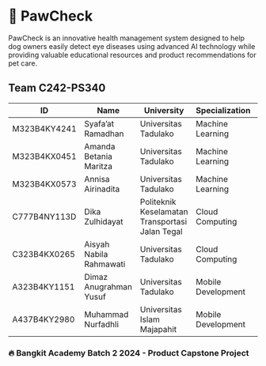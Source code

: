 # 🐾 PawCheck  
PawCheck is an innovative health management system designed to help dog owners easily detect eye diseases using advanced AI technology while providing valuable educational resources and product recommendations for pet care.

##  Team C242-PS340

| ID          | Name                          | University                                     | Specialization     | Status  |
| ----------- | ----------------------------- | --------------------------------------------- | ------------------ | ------- |
| M323B4KY4241 | Syafa’at Ramadhan             | Universitas Tadulako                          | Machine Learning   | Active  |
| M323B4KX0451 | Amanda Betania Maritza        | Universitas Tadulako                          | Machine Learning   | Active  |
| M323B4KX0573 | Annisa Airinadita             | Universitas Tadulako                          | Machine Learning   | Active  |
| C777B4NY113D | Dika Zulhidayat               | Politeknik Keselamatan Transportasi Jalan Tegal | Cloud Computing    | Active  |
| C323B4KX0265 | Aisyah Nabila Rahmawati       | Universitas Tadulako                          | Cloud Computing    | Active  |
| A323B4KY1151 | Dimaz Anugrahman Yusuf        | Universitas Tadulako                          | Mobile Development | Active  |
| A437B4KY2980 | Muhammad Nurfadhli            | Universitas Islam Majapahit                   | Mobile Development | Active  |

### 🔥 Bangkit Academy Batch 2 2024 - Product Capstone Project
